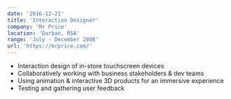 ```yaml
---
date: '2016-12-21'
title: 'Interaction Designer'
company: 'Mr Price'
location: 'Durban, RSA'
range: 'July - December 2008'
url: 'https://mrprice.com/'
---
```


- Interaction design of in-store touchscreen devices
- Collaboratively working with business stakeholders & dev teams
- Using animation & interactive 3D products for an immersive experience
- Testing and gathering user feedback

